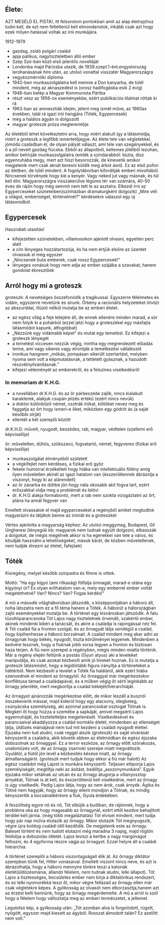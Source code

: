 ## Élete:

AZT MESÉLD EL PISTA!, itt felsorolom pontokban amit az alap életrajzhoz tudni kell, de ezt nem feltétlenül kell elmondanotok, inkább csak azt hogy ezek milyen hatással voltak az írói munkájára.

1912-1979

 - gazdag, zsidó polgári család
 - apja patikus, nagytiszteletben álló ember
 - Szép Szó-ban közli első jelentős novelláját
 - Londonba majd Párizsba utazik, de 1939.szept.1-énLengyelország lerohanásának híre után, az utolsó vonattal visszatér Magyarországra
 - vegyészmérnöki diploma
 - 1942-ben munkaszolgálatra kell mennie a Don kanyarba, de túlél mindent, még az aknaszedést is (orosz hadifogásba esik 2 évig)
 - 1946-ban belép a Magyar Kommunista Pártba
 - részt vesz az 1956-os eseményekbe, ezért publikációs tilalmat róttak ki rá
 - 1963-ban az amnesztiák idején, jelent meg ismét műve, az 1960as években, talál rá igazi írói hangjára  (Tóték, Egypercesek)
 - még a halálos ágyán is dolgozott
 - magyar groteszk próza megteremtője

Az életéből lehet következtetni arra, hogy miért alakult így a látásmódja, miért a groteszk a legfőbb ismertetőjegye. Az élete tele van végletekkel, jómódú családban él, de olyan pályát választ, ami tele van szegényekkel, és ő a jól nevelt gazdag fiúcska. Ebből az állapotból, kellemes jólétből lezuhan, amikor behívják munkaszolgálatra (emlék a színdarabból: tiszta, dísz egyenruhába megy, mert azt hiszi besorozzák, de kinevetik amikor megjelenik mert csak aknát keresni küldik meg árkot ásni). Ez az első pofon az életben, de túlél mindent. A fogolytáborban kifordítják emberi mivoltából. Nincsenek törvények hogy kié a kenyér. Vagy neked jut vagy másnak, és túl kell élni. Magyarországra visszakerülve légüres tér van számára, 40-50 éves de rájön hogy még semmit nem tett le az asztalra. Elkezdi írni az Egyperceseket szüneteiben(színházban dramaturgként dolgozik)  „Mire véli a világot, emberiséget, történelmet?” kérdésekre válaszol egy új látásmódból.

## Egypercesek

Használati utasítás!

 - kifejezetten szünetekben, villamosokon ajánlott olvasni, egyetlen perc alatt
 - a cím lényeges hozzátartozója, és ha nem értjük elsőre az üzentet olvassuk el még egyszer
 - „Nincsenek buta emberek, csak rossz Egypercesek!”
 - lényeges vonásuk hogy nem adja az ember szájába a szavakat, hanem gondolat ébresztőek

## Arról hogy mi a groteszk

groteszk: A nevetséges összefonódik a tragikussal. Egyszerre félelmetes és vidám, egyszerre nevetünk és sírunk. Örkény a racionális helyzeteket ötvözi az abszurddal, illúzió nélkül mutatja be az emberi életet.

 - az egész világ a feje tetejére áll, de ennek ellenére minden marad, a sör nem folyik ki a pohárból (ezzel jelzi hogy a groteszkkel egy másfajta látásmódot kapunk, átfogóbbat)
 - „Nézzünk egy vidámabb képet” és mutat egy temetést. Ez kifejezi a groteszk lényegét
 - a temetést viccesen nezzük végig, mintha egy megrendezett előadás lenne, ami vagy sikeres vagy elrontják a temetkezési vállalkozót
 - ironikus hangnem  „mókás, pompásan sikerült szertartást, melyben nyoma sem volt a képmutatásnak, a tettetett gyásznak, a hazudott részvétnyilvánításnak.”
 - kifejezi véleményét az emberekről, és a felszínes viselkedésről

### In memoriam dr K.H.G.

 - a novellában dr.K.H.G. és az őr párbeszéde zajlik, nincs kialakult karakterek, alakjuk csupán jelzés értékű (ezért nincs nevük)
 - a doktor különböző német, osztrák írókat, költőket nevez meg és faggatja az őrt hogy ismeri-e őket, miközben egy gödröt ás (a saját későbbi sírját)
 - ellentét a két szereplő között

dr.K.H.G: művelt, nyugodt, beszédes, rab, magyar, védtelen (szellemi erő képviselője)

őr: műveletlen, dühös, szűkszavú, fogvatartó, német, fegyveres (fizikai erő képviselője)

 - munkaszolgálat élményéből született
 - a végkifejlet nem kérdéses, a fizikai erő győz
 - fekete humorral érzékelteti hogy hiába van intellektuális fölény amíg ilyen műveletlen akinél az igazi hatalom van (ésszerűtlennek ábrázolja a viszonyt, hogy ki az alárendelt)
 - az őr zavarba és dühbe jön hogy nála okosabb akit fogva tart, ezért erőszakkal oldja meg a problémát és lelövi
 - dr. K.H.G alakja formabontó, mert a rab nem szokta vizsgáztatni az őrt, plána ha annál fegyver van

Emellett olvassatok el majd egyperceseket a regényből amiket megtudtok magyarázni és látjátok benne az iróniát és a groteszket

Vértes ajánlotta a magyarság képhez: Az utolsó meggymag, Budapest, Gil Ungheresi (lényegük kb: magyarok nem tudnak együtt dolgozni, elbasszák a dolgokat, de mégis megélnek akkor is ha egerekkel van tele a város, és kitudják használni a lehetőségeket, mások kárát, de közben műveletlenek, nem tudják élvezni az életet, fafejűek)

## Tóték

Kisregény, melyet később színpadra és filmre is vittek.

Mottó: "Ha egy kígyó (ami ritkaság) fölfalja önmagát, marad-e utána egy kígyónyi űr? És olyan erőhatalom van-e, mely egy emberrel ember voltát megetethetné? Van? Nincs? Van? Fogas kérdés!"

A mű a második világháborúban játszódik, s középpontjában a háború áll, noha látszatra nem ez a fő téma hanem a Tóték. A háborút a hátországban zajló eseményekkel mutatja be. A történet egy kisvárosban játszódik. A falu tűzoltóparancsnoka Tót Lajos nagy tiszteletnek örvendő, szakértő ember, akinek mindenki kikéri a tanácsát, és akire a családja is rajongással néz fel. A Tót család fia a fronton szolgál, és az őrnagyát látja vendégül a család, hogy kipihenhesse a háború borzalmait. A család mindent meg akar adni az őrnagynak hogy békés, nyugodt, tiszta körülményei legyenek. Mindenben a kedvére tesznek, hogy a fiuknak jobb sorsa legyen a fronton és biztosan haza térjen. A fiú nem szerepel a regényben, mégis minden miatta történik. Már a regény elején feltűnik a postás (Gyuri atyus) aki a leveleket manipulálja, és csak azokat kézbesíti amik jó híreket hoznak. Ez is mutatja a groteszk látásmódot, hogy a legidiótább figura irányítja a történeteket a háttérből. Nem kézbesíti a levelet a Tóték fia haláláról, akik ezért hiába szenvednek el mindent az őrnagytól. Az őrnaggyal már megérkezéskor konfliktusa támad a családapával, és a műben végig őt sérti leginkább az őrnagy jelenléte, mert megborítja a család békéjét/hierarchiáját.

Az őrnagyot ajnározzák megérkezése előtt, de mikor leszáll a buszról összekeverik mással, majd kiderül hogy egy alacsony, idegbeteg, csúnyácska személyiség, aki azonnal parancsokat osztogat Tótnak is. Megkéri őt hogy húzza a szemébe a sapkáját, amivel megsérti Lajos egyenruháját, és tiszteletteljes megjelenését. Viselkedésével és parancsaival akadályozza a család normális életét, mindenben az ellenséget látja, üldözés mániájával nem tud mit kezdeni a családi nyugodt élettel. Éjszaka nem tud aludni, csak reggel alszik (groteszk) és saját elvárását kényszeríti a családra, akik követik ebben az életmódban és egész éjszaka dobozolnak az őrnaggyal. Ez a terror eszköze, az őrnagy előtt szórakozás, unaloműzés volt, de az őrnagy zsarnoki szerepe miatt megváltozik. Gyulától, a fiútól jön levél a kézbesítés késése miatt, az őrnagy álmatlanságáról. (groteszk mert tudjuk hogy ekkor a fiú már halott) Az egész családot még Lajost is munkára kényszeríti. Teljesen eltiporja Lajos személyiségét, megtiltja neki az ásítást, beállítja „asszonymunkára”. Egyik éjszaka mikor sétálnak az utcán és az őrnagy átugorja a villanyoszlop árnyékát, Tótnak is át kell, és ésszerűtlenül kell viselkednie, mert az őrnagy is úgy viselkedik. Pedig Lajos látja, hogy az nem árok, csak árnyék. Ágika és Tótné nem hagyják, hogy az őrnagy ellent mondjon a Tótnak, és mindig kényszerítik a bocsánatkérésre a fiuk, Gyula érdekében.

A feszültség egyre nő és nő, Tót elbújik a budiban, de rájönnek, hogy a probléma oka az hogy magasabb az őrnagynál, ezért ettől kezdve behajlított térddel kell járnia. (még több megaláztatás) Tót elvisel mindent, mert tudja hogy pár nap múlva elutazik az őrnagy. Mikor elutazik Tót megnyugszik, végre újra boldog családi idill kezdődik. De megjelenik este az őrnagy. Baleset történt és nem tudott elutazni még maradna 3 napig, majd rögtön feldobja a dobozolás ötletét. Lajos leviszi a kertbe a nagy margóvágot felhozni, és 4 egyforma részre vágja az őrnagyot. Ezzel helyre áll a családi hierarchia.

A történet szereplői a háború viszontagságait élik át. Az őrnagy diktátor szerepben tűnik fel, Hitler vonásaival. Emellett viszont nincs neve, és azt is ábrázolhatja, hogy a háború mennyire tönkre teszi a katonák életét(üldözésmánia, állandó félelem, nem tudnak aludni, lelki állapot). Tót Lajos a tisztességes, becsületes ember nem bírja a diktatórikus rendszert, és ez lelki nyomorékká teszi őt, mikor végre fellázad az őrnagy ellen már csak végletekre képes. A gyilkosság az olvasót nem elborzasztja,hanem azt az érzést kelti bennünk, hogy az őrnagy megérdemelte. A mű a arról is szól hogy a félelem hogy változtatja meg az emberi természetet, a jellemet.

Legutolsó kép, a gyilkosság után:
„Tót azonban alva is forgolódott, rúgott, nyögött, egyszer majd kiesett az ágyból.
Rosszat álmodott talán? Ez azelőtt nem volt.”
